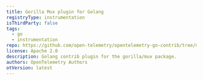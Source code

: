 ```yaml
---
title: Gorilla Mux plugin for Golang
registryType: instrumentation
isThirdParty: false
tags:
  - go
  - instrumentation
repo: https://github.com/open-telemetry/opentelemetry-go-contrib/tree/master/plugins/gorilla/mux
license: Apache 2.0
description: Golang contrib plugin for the gorilla/mux package.
authors: OpenTelemetry Authors
otVersion: latest
---
```

